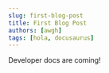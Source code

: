 ```yaml
---
slug: first-blog-post
title: First Blog Post
authors: [awgh]
tags: [hola, docusaurus]
---
```


Developer docs are coming!